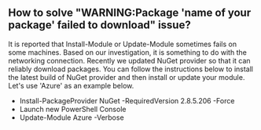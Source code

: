 ## How to solve "WARNING:Package 'name of your package' failed to download" issue?




It is reported that Install-Module or Update-Module sometimes fails on some machines.
Based on our investigation, it is something to do with the networking connection.
Recently we updated NuGet provider so that it can reliably download packages.
You can follow the instructions below to install the latest build of NuGet provider and then install or update your module.
Let's use 'Azure' as an example below.

- Install-PackageProvider NuGet -RequiredVersion 2.8.5.206 -Force
- Launch new PowerShell Console
- Update-Module Azure -Verbose

